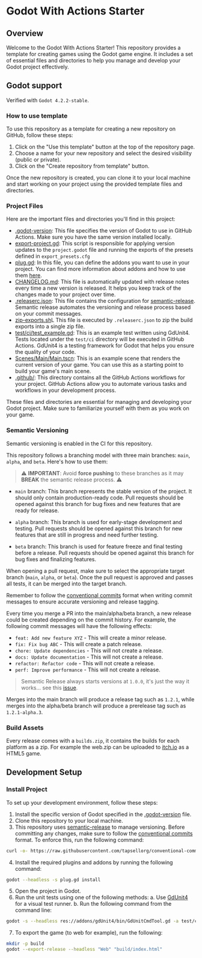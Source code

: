 # Godot With Actions Starter

## Overview

Welcome to the Godot With Actions Starter! This repository provides a template for creating games using the Godot game engine. It includes a set of essential files and directories to help you manage and develop your Godot project effectively.

## Godot support

Verified with `Godot 4.2.2-stable`.

### How to use template

To use this repository as a template for creating a new repository on GitHub, follow these steps:

1. Click on the "Use this template" button at the top of the repository page.
2. Choose a name for your new repository and select the desired visibility (public or private).
3. Click on the "Create repository from template" button.

Once the new repository is created, you can clone it to your local machine and start working on your project using the provided template files and directories.

### Project Files

Here are the important files and directories you'll find in this project:

- [.godot-version](.godot-version): This file specifies the version of Godot to use in GitHub Actions. Make sure you have the same version installed locally.
- [export-project.gd](export-project.gd): This script is responsible for applying version updates to the `project.godot` file and running the exports of the presets defined in `export_presets.cfg`
- [plug.gd](plug.gd): In this file, you can define the addons you want to use in your project. You can find more information about addons and how to use them [here](https://github.com/imjp94/gd-plug).
- [CHANGELOG.md](CHANGELOG.md): This file is automatically updated with release notes every time a new version is released. It helps you keep track of the changes made to your project over time.
- [.releaserc.json](.releaserc.json): This file contains the configuration for [semantic-release](https://github.com/semantic-release/semantic-release). Semantic release automates the versioning and release process based on your commit messages.
- [zip-exports.sh](zip-exports.sh)L This file is executed by `.releaserc.json` to zip the build exports into a single zip file.
- [test/ci/test_example.gd](test/ci/test_example.gd): This is an example test written using GdUnit4. Tests located under the `test/ci` directory will be executed in GitHub Actions. GdUnit4 is a testing framework for Godot that helps you ensure the quality of your code.
- [Scenes/Main/Main.tscn](Scenes/Main/Main.tscn): This is an example scene that renders the current version of your game. You can use this as a starting point to build your game's main scene.
- [.github/](.github/): This directory contains all the GitHub Actions workflows for your project. GitHub Actions allow you to automate various tasks and workflows in your development process.


These files and directories are essential for managing and developing your Godot project. Make sure to familiarize yourself with them as you work on your game.

### Semantic Versioning

Semantic versioning is enabled in the CI for this repository.

This repository follows a branching model with three main branches: `main`, `alpha`, and `beta`. Here's how to use them:

> ⚠️ **IMPORTANT**: Avoid **force pushing** to these branches as it may **BREAK** the semantic release process. ⚠️

- `main` branch: This branch represents the stable version of the project. It should only contain production-ready code. Pull requests should be opened against this branch for bug fixes and new features that are ready for release.

- `alpha` branch: This branch is used for early-stage development and testing. Pull requests should be opened against this branch for new features that are still in progress and need further testing.

- `beta` branch: This branch is used for feature freeze and final testing before a release. Pull requests should be opened against this branch for bug fixes and finalizing features.

When opening a pull request, make sure to select the appropriate target branch (`main`, `alpha`, or `beta`). Once the pull request is approved and passes all tests, it can be merged into the target branch.

Remember to follow the [conventional commits](https://www.conventionalcommits.org) format when writing commit messages to ensure accurate versioning and release tagging.

Every time you merge a PR into the main/alpha/beta branch, a new release could be created depending on the commit history. For example, the following commit messages will have the following effects:

- `feat: Add new feature XYZ` - This will create a minor release.
- `fix: Fix bug ABC` - This will create a patch release.
- `chore: Update dependencies` - This will not create a release.
- `docs: Update documentation` - This will not create a release.
- `refactor: Refactor code` - This will not create a release.
- `perf: Improve performance` - This will not create a release.

> Semantic Release always starts versions at `1.0.0`, it's just the way it works... see this [issue](https://github.com/semantic-release/semantic-release/issues/1507).

Merges into the main branch will produce a release tag such as `1.2.1`, while merges into the alpha/beta branch will produce a prerelease tag such as `1.2.1-alpha.3`.

### Build Assets

Every release comes with a `builds.zip`, it contains the builds for each platform as a zip. For example the web.zip can be uploaded to [itch.io](https://itch.io) as a HTML5 game.

## Development Setup

### Install Project

To set up your development environment, follow these steps:

1. Install the specific version of Godot specified in the [.godot-version](.godot-version) file.
2. Clone this repository to your local machine.
3. This repository uses [semantic-release](https://github.com/semantic-release/semantic-release) to manage versioning. Before committing any changes, make sure to follow the [conventional commits](https://www.conventionalcommits.org) format. To enforce this, run the following command:

```bash
curl -o- https://raw.githubusercontent.com/tapsellorg/conventional-commits-git-hook/master/scripts/install.sh | sh
```

4. Install the required plugins and addons by running the following command:

```bash
godot --headless -s plug.gd install
```

5. Open the project in Godot.
6. Run the unit tests using one of the following methods:
    a. Use [GdUnit4](https://mikeschulze.github.io/gdUnit4/) for a visual test runner.
    b. Run the following command from the command line:

```bash
godot -s --headless res://addons/gdUnit4/bin/GdUnitCmdTool.gd -a test/ci --ignoreHeadlessMode
```

7. To export the game (to web for example), run the following:

```bash
mkdir -p build
godot --export-release --headless "Web" "build/index.html"
```
